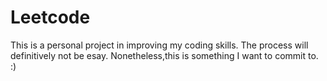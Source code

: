 # Leetcode
This is a personal project in improving my coding skills. The process will definitively not be esay. Nonetheless,this is something I want to commit to. :)  
